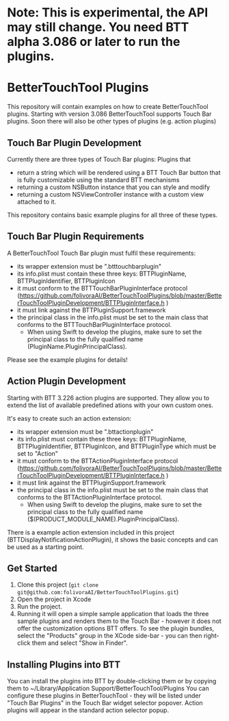 # Note: This is experimental, the API may still change. You need BTT alpha 3.086 or later to run the plugins.

# BetterTouchTool Plugins

This repository will contain examples on how to create BetterTouchTool plugins. 
Starting with version 3.086 BetterTouchTool supports Touch Bar plugins. Soon there will also be other types of plugins (e.g. action plugins)


## Touch Bar Plugin Development

Currently there are three types of Touch Bar plugins:
Plugins that
* return a string which will be rendered using a BTT Touch Bar button that is fully customizable using the standard BTT mechanisms
* returning a custom NSButton instance that you can style and modify
* returning a custom NSViewController instance with a custom view attached to it.

This repository contains basic example plugins for all three of these types.

## Touch Bar Plugin Requirements

A BetterTouchTool Touch Bar plugin must fulfil these requirements:
* its wrapper extension must be ".btttouchbarplugin"
* its info.plist must contain these three keys: BTTPluginName, BTTPluginIdentifier, BTTPluginIcon
* it must conform to the BTTTouchBarPluginInterface protocol (https://github.com/folivoraAI/BetterTouchToolPlugins/blob/master/BetterTouchToolPluginDevelopment/BTTPluginInterface.h )
* it must link against the BTTPluginSupport.framework
* the principal class in the info.plist must be set to the main class that conforms to the BTTTouchBarPluginInterface protocol. 
  * When using Swift to develop the plugins, make sure to set the principal class to the fully qualified name (PluginName.PluginPrincipalClass).
  
 Please see the example plugins for details!

 ## Action Plugin Development

 Starting with BTT 3.226 action plugins are supported. They allow you to extend the list of available predefined ations with your own custom ones.

 It's easy to create such an action extension:
* its wrapper extension must be ".bttactionplugin"
* its info.plist must contain these three keys: BTTPluginName, BTTPluginIdentifier, BTTPluginIcon, and BTTPluginType which must be set to "Action"
* it must conform to the BTTActionPluginInterface protocol (https://github.com/folivoraAI/BetterTouchToolPlugins/blob/master/BetterTouchToolPluginDevelopment/BTTPluginInterface.h )
* it must link against the BTTPluginSupport.framework
* the principal class in the info.plist must be set to the main class that conforms to the BTTActionPluginInterface protocol. 
  * When using Swift to develop the plugins, make sure to set the principal class to the fully qualified name ($(PRODUCT_MODULE_NAME).PluginPrincipalClass).
  
There is a example action extension included in this project (BTTDisplayNotificationActionPlugin), it shows the basic concepts and can be used as a starting point.

## Get Started

1. Clone this project (```git clone git@github.com:folivoraAI/BetterTouchToolPlugins.git```)
2. Open the project in Xcode
3. Run the project.
4. Running it will open a simple sample application that loads the three sample plugins and renders them to the Touch Bar - however it does not offer the customization options BTT offers.
To see the plugin bundles, select the "Products" group in the XCode side-bar - you can then right-click them and select "Show in Finder".

## Installing Plugins into BTT

You can install the plugins into BTT by double-clicking them or by copying them to ~/Library/Application Support/BetterTouchTool/Plugins
You can configure these plugins in BetterTouchTool - they will be listed under "Touch Bar Plugins" in the Touch Bar widget selector popover. Action plugins will appear in the standard action selector popup.

